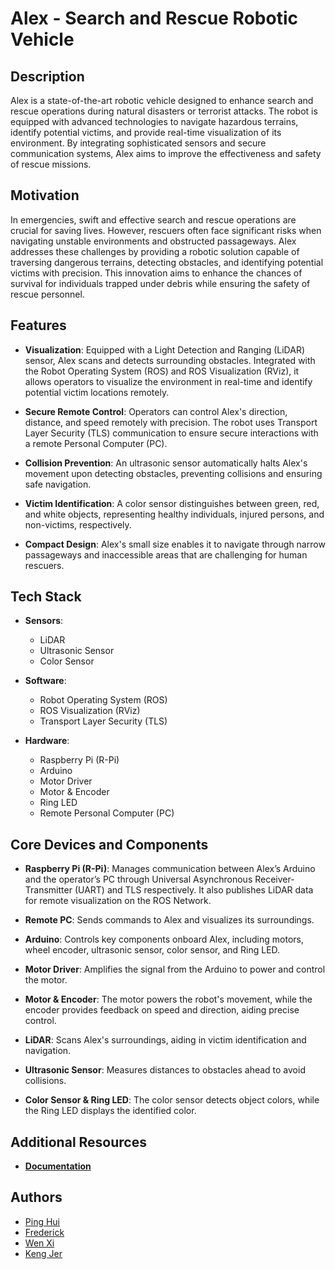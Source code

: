 # Alex - Search and Rescue Robotic Vehicle

## Description
Alex is a state-of-the-art robotic vehicle designed to enhance search and rescue operations during natural disasters or terrorist attacks. The robot is equipped with advanced technologies to navigate hazardous terrains, identify potential victims, and provide real-time visualization of its environment. By integrating sophisticated sensors and secure communication systems, Alex aims to improve the effectiveness and safety of rescue missions.

## Motivation
In emergencies, swift and effective search and rescue operations are crucial for saving lives. However, rescuers often face significant risks when navigating unstable environments and obstructed passageways. Alex addresses these challenges by providing a robotic solution capable of traversing dangerous terrains, detecting obstacles, and identifying potential victims with precision. This innovation aims to enhance the chances of survival for individuals trapped under debris while ensuring the safety of rescue personnel.

## Features
- **Visualization**: Equipped with a Light Detection and Ranging (LiDAR) sensor, Alex scans and detects surrounding obstacles. Integrated with the Robot Operating System (ROS) and ROS Visualization (RViz), it allows operators to visualize the environment in real-time and identify potential victim locations remotely.

- **Secure Remote Control**: Operators can control Alex's direction, distance, and speed remotely with precision. The robot uses Transport Layer Security (TLS) communication to ensure secure interactions with a remote Personal Computer (PC).

- **Collision Prevention**: An ultrasonic sensor automatically halts Alex's movement upon detecting obstacles, preventing collisions and ensuring safe navigation.

- **Victim Identification**: A color sensor distinguishes between green, red, and white objects, representing healthy individuals, injured persons, and non-victims, respectively.

- **Compact Design**: Alex's small size enables it to navigate through narrow passageways and inaccessible areas that are challenging for human rescuers.

## Tech Stack

- **Sensors**:
  - LiDAR
  - Ultrasonic Sensor
  - Color Sensor

- **Software**:
  - Robot Operating System (ROS)
  - ROS Visualization (RViz)
  - Transport Layer Security (TLS)

- **Hardware**:
  - Raspberry Pi (R-Pi)
  - Arduino
  - Motor Driver
  - Motor & Encoder
  - Ring LED
  - Remote Personal Computer (PC)

## Core Devices and Components

- **Raspberry Pi (R-Pi)**: Manages communication between Alex’s Arduino and the operator’s PC through Universal Asynchronous Receiver-Transmitter (UART) and TLS respectively. It also publishes LiDAR data for remote visualization on the ROS Network.

- **Remote PC**: Sends commands to Alex and visualizes its surroundings.

- **Arduino**: Controls key components onboard Alex, including motors, wheel encoder, ultrasonic sensor, color sensor, and Ring LED.

- **Motor Driver**: Amplifies the signal from the Arduino to power and control the motor.

- **Motor & Encoder**: The motor powers the robot's movement, while the encoder provides feedback on speed and direction, aiding precise control.

- **LiDAR**: Scans Alex's surroundings, aiding in victim identification and navigation.

- **Ultrasonic Sensor**: Measures distances to obstacles ahead to avoid collisions.

- **Color Sensor & Ring LED**: The color sensor detects object colors, while the Ring LED displays the identified color.

## Additional Resources
- **[Documentation](B05-1A%20Final%20Report.pdf)**

## Authors
- [Ping Hui](https://github.com/TPH777)
- [Frederick](https://github.com/frederickemerson)
- [Wen Xi](https://github.com/wx-03)
- [Keng Jer](https://github.com/teokj)

